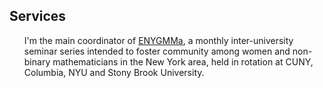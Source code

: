 ## Services

<ul style="margin:0 0 5px;">
  I'm the main coordinator of <a href="https://sites.google.com/stonybrook.edu/enygmma/"><autocolor><ins>ENYGMMa</ins></autocolor></a>, a monthly inter-university seminar series intended to foster community among women and non-binary mathematicians in the New York area, held in rotation at CUNY, Columbia, NYU and Stony Brook University.
  
  
</ul>

